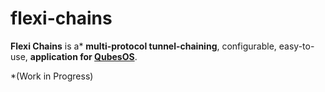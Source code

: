# flexi-chains
**Flexi Chains** is a* **multi-protocol tunnel-chaining**, configurable, easy-to-use, **application for [QubesOS](https://qubes-os.org)**.  

*(Work in Progress)
